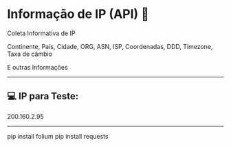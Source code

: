 # Informação de IP (API) 🧭
Coleta Informativa de IP

Continente, País, Cidade, ORG, ASN, ISP, Coordenadas, DDD, Timezone, Taxa de câmbio 

E outras Informações

-------------------------

💻 IP para Teste:
-----
200.160.2.95 

-------------------------
pip install folium
pip install requests
